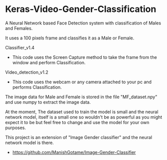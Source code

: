 # Keras-Video-Gender-Classification

A Neural Network based Face Detection system with classification of Males and Females.

It uses a 100 pixels frame and classifies it as a Male or Female.

Classifier_v1.4
- This code uses the Screen Capture method to take the frame from the window and perform Classification.

Video_detection_v1.2
- This code uses the webcam or any camera attached to your pc and performs Classification.

The image data for Male and Female is stored in the file "MF_dataset.npy" and use numpy to extract the image data.

At the moment, The dataset used to train the model is small and the neural network model, itself is a small one so wouldn't be as powerful as you might expect it to be but feel free to change and use the model for your own purposes.

This project is an extension of "Image Gender classifier" and the neural network model is there.
- https://github.com/ManishGotame/Image-Gender-Classifier
